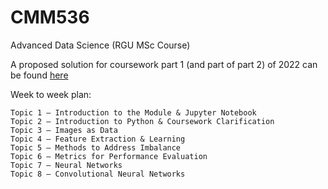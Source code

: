 # CMM536

Advanced Data Science (RGU MSc Course)

A proposed solution for coursework part 1 (and part of part 2) of 2022 can be found [here](https://github.com/carlosfmorenog/CMM536_CW_2022)

Week to week plan:

    Topic 1 – Introduction to the Module & Jupyter Notebook
    Topic 2 – Introduction to Python & Coursework Clarification
    Topic 3 – Images as Data
    Topic 4 – Feature Extraction & Learning
    Topic 5 – Methods to Address Imbalance
    Topic 6 – Metrics for Performance Evaluation
    Topic 7 – Neural Networks
    Topic 8 – Convolutional Neural Networks

